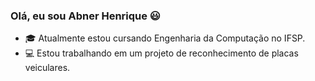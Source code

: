 ### Olá, eu sou Abner Henrique 😃
- 🎓 Atualmente estou cursando Engenharia da Computação no IFSP.
- 💻 Estou trabalhando em um projeto de reconhecimento de placas veiculares.
<!--
**AbnerHS/AbnerHS** is a ✨ _special_ ✨ repository because its `README.md` (this file) appears on your GitHub profile.

Here are some ideas to get you started:

- 🔭 I’m currently working on ...
- 🌱 I’m currently learning ...
- 👯 I’m looking to collaborate on ...
- 🤔 I’m looking for help with ...
- 💬 Ask me about ...
- 📫 How to reach me: ...
- 😄 Pronouns: ...
- ⚡ Fun fact: ...
-->
